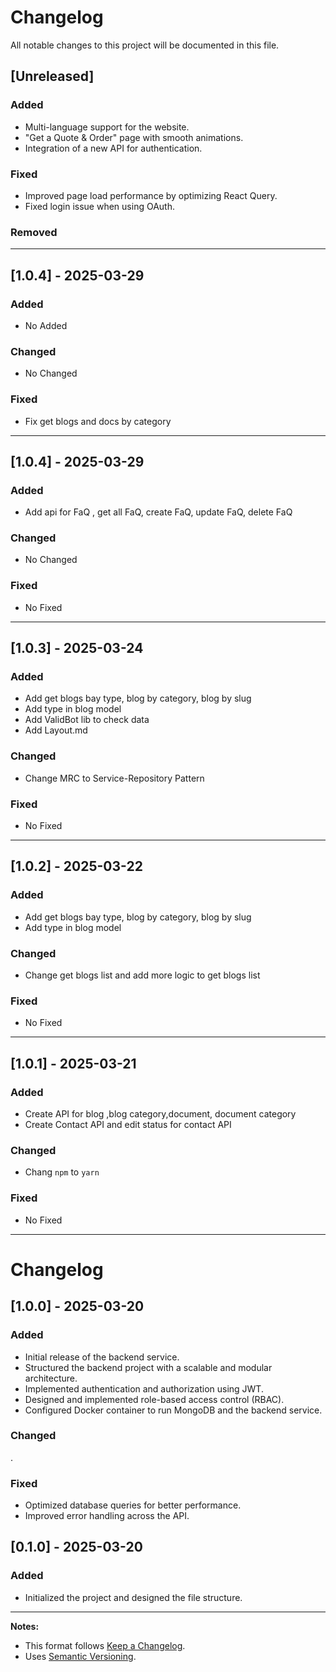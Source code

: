 # Changelog

All notable changes to this project will be documented in this file.

## [Unreleased]

### Added

- Multi-language support for the website.
- "Get a Quote & Order" page with smooth animations.
- Integration of a new API for authentication.

### Fixed

- Improved page load performance by optimizing React Query.
- Fixed login issue when using OAuth.

### Removed

---

## [1.0.4] - 2025-03-29

### Added

- No Added

### Changed

- No Changed

### Fixed

- Fix get blogs and docs by category

---

## [1.0.4] - 2025-03-29

### Added

- Add api for FaQ , get all FaQ, create FaQ, update FaQ, delete FaQ

### Changed

- No Changed

### Fixed

- No Fixed

---

## [1.0.3] - 2025-03-24

### Added

- Add get blogs bay type, blog by category, blog by slug
- Add type in blog model
- Add ValidBot lib to check data
- Add Layout.md

### Changed

- Change MRC to Service-Repository Pattern

### Fixed

- No Fixed

---

## [1.0.2] - 2025-03-22

### Added

- Add get blogs bay type, blog by category, blog by slug
- Add type in blog model

### Changed

- Change get blogs list and add more logic to get blogs list

### Fixed

- No Fixed

---

## [1.0.1] - 2025-03-21

### Added

- Create API for blog ,blog category,document, document category
- Create Contact API and edit status for contact API

### Changed

- Chang `npm` to `yarn`

### Fixed

- No Fixed

---

# Changelog

## [1.0.0] - 2025-03-20

### Added

- Initial release of the backend service.
- Structured the backend project with a scalable and modular architecture.
- Implemented authentication and authorization using JWT.
- Designed and implemented role-based access control (RBAC).
- Configured Docker container to run MongoDB and the backend service.

### Changed

.

### Fixed

- Optimized database queries for better performance.
- Improved error handling across the API.

## [0.1.0] - 2025-03-20

### Added

- Initialized the project and designed the file structure.

---

**Notes:**

- This format follows [Keep a Changelog](https://keepachangelog.com/).
- Uses [Semantic Versioning](https://semver.org/).
